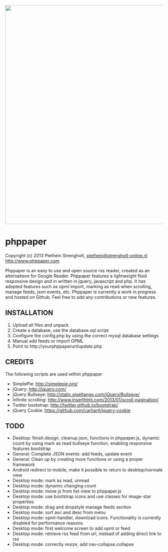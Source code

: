 <a href="http://www.phppaper.com">
  <img src="http://www.phppaper.com/wp-content/uploads/phppaper2.png" width="700px">
</a>

phppaper
=======

Copyright (c) 2013 Piethein Strengholt, piethein@strengholt-online.nl
http://www.phppaper.com

Phppaper is an easy to use and open source rss reader, created as an alternatieve for Google Reader.
Phppaper features a lightweight fluid responsive design and in written in jquery, javascript and php.
It has adopted features such as opml import, marking as read when scrolling, manage feeds, json events, etc.
Phppaper is currently a work in progress and hosted on Github. Feel free to add any contributions or new features.

INSTALLATION
------------

1. Upload all files and unpack
2. Create a database, use the database.sql script
3. Configure the config.php by using the correct mysql database settings
4. Manual add feeds or import OPML
5. Point to http://yourphppaperurl/update.php

CREDITS
-------

The following scripts are used within phppaper

* SimplePie: http://simplepie.org/
* jQuery: http://jquery.com/
* jQuery Bullseye: http://static.pixeltango.com/jQuery/Bullseye/
* Infinite scrolling: http://www.inserthtml.com/2013/01/scroll-pagination/
* Twitter bootstrap: http://twitter.github.io/bootstrap/
* jQuery Cookie: https://github.com/carhartl/jquery-cookie


TODO
----

* Desktop: finish design, cleanup json, functions in phppaper.js, dynamic count by using mark as read bullseye function, enabling responsive features bootstrap
* General: Complete JSON events: add feeds, update event
* General: Clean up by creating more functions or using a proper framework
* Android redirect to mobile, make it possible to return to desktop/normale view
* Desktop mode: mark as read, unread
* Desktop mode: dynamic changing count
* Desktop mode: move js from list-view to phppaper.js
* Desktop mode: use bootstrap icons and use classes for image-star properties
* Desktop mode: drag and dropstyle manage feeds section
* Desktop mode: sort asc and desc from menu
* Desktop mode: opml-handler, download icons. Functionality is currently disabled for performance reasons
* Desktop mode: first welcome screen to add opml or feed
* Desktop mode: retrieve rss feed from url, instead of adding direct link to rss
* Desktop mode: correctly resize, add nav-collapse.collapse
